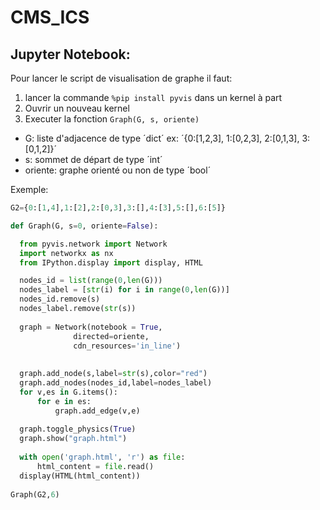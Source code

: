 # CMS_ICS

## Jupyter Notebook:
Pour lancer le script de visualisation de graphe il faut:
1. lancer la commande `%pip install pyvis` dans un kernel à part
2. Ouvrir un nouveau kernel
3. Executer la fonction `Graph(G, s, oriente)`
- G: liste d'adjacence de type ´dict´ ex: ´{0:[1,2,3], 1:[0,2,3], 2:[0,1,3], 3:[0,1,2]}´
- s: sommet de départ de type ´int´
- oriente: graphe orienté ou non de type ´bool´


Exemple:
```python
G2={0:[1,4],1:[2],2:[0,3],3:[],4:[3],5:[],6:[5]}

def Graph(G, s=0, oriente=False):

  from pyvis.network import Network
  import networkx as nx
  from IPython.display import display, HTML

  nodes_id = list(range(0,len(G)))
  nodes_label = [str(i) for i in range(0,len(G))]
  nodes_id.remove(s)
  nodes_label.remove(str(s))
  
  graph = Network(notebook = True,
              directed=oriente,
              cdn_resources='in_line')
  
  
  graph.add_node(s,label=str(s),color="red")
  graph.add_nodes(nodes_id,label=nodes_label)
  for v,es in G.items():
      for e in es:
          graph.add_edge(v,e)
          
  graph.toggle_physics(True)
  graph.show("graph.html")
  
  with open('graph.html', 'r') as file:
      html_content = file.read()
  display(HTML(html_content))
  
Graph(G2,6)
```
